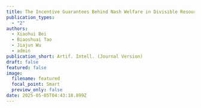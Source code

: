 ```yaml
---
title: The Incentive Guarantees Behind Nash Welfare in Divisible Resources Allocation1
publication_types:
  - "2"
authors:
  - Xiaohui Bei
  - Biaoshuai Tao
  - Jiajun Wu
  - admin
publication_short: Artif. Intell. (Journal Version)
draft: false
featured: false
image:
  filename: featured
  focal_point: Smart
  preview_only: false
date: 2025-05-05T04:43:18.899Z
---
```

